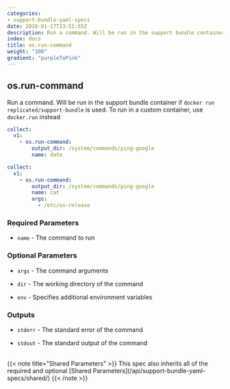 ```yaml
---
categories:
- support-bundle-yaml-specs
date: 2018-01-17T23:51:55Z
description: Run a command. Will be run in the support bundle container if `docker run replicated/support-bundle` is used. To run in a custom container, use `docker.run` instead
index: docs
title: os.run-command
weight: "100"
gradient: "purpleToPink"
---
```


## os.run-command

Run a command. Will be run in the support bundle container if `docker run replicated/support-bundle` is used. To run in a custom container, use `docker.run` instead


```yaml
collect:
  v1:
    - os.run-command:
        output_dir: /system/commands/ping-google
        name: date
```

```yaml
collect:
  v1:
    - os.run-command:
        output_dir: /system/commands/ping-google
        name: cat
        args:
          - /etc/os-release
```


### Required Parameters


- `name` - The command to run



### Optional Parameters


- `args` - The command arguments


- `dir` - The working directory of the command


- `env` - Specifies additional environment variables



### Outputs

    
- `stderr` - The standard error of the command

- `stdout` - The standard output of the command


<br>
{{< note title="Shared Parameters" >}}
This spec also inherits all of the required and optional [Shared Parameters](/api/support-bundle-yaml-specs/shared/)
{{< /note >}}

  